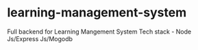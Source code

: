 # learning-management-system

Full backend for Learning Mangement System
Tech stack - Node Js/Express Js/Mogodb
